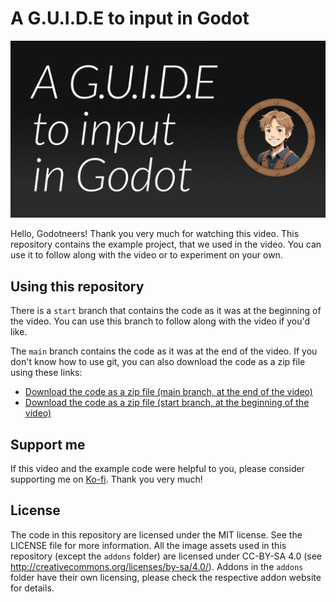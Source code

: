 ﻿# A G.U.I.D.E to input in Godot

<p align="center">
  <a href="https://youtu.be/gNiiaNViaUg">
<img src="_assets/title_card.png" width="1280" alt="A G.U.I.D.E to input in Godot on YouTube Cover Image">
</a> 
</p>

Hello, Godotneers! Thank you very much for watching this video. This repository contains the example project, that we used in the video. You can use it to follow along with the video or to experiment on your own.

## Using this repository
There is a `start` branch that contains the code as it was at the beginning of the video. You can use this branch to follow along with the video if you'd like.

The `main` branch contains the code as it was at the end of the video. If you don't know how to use git, you can also download the code as a zip file using these links:

- [Download the code as a zip file (main branch, at the end of the video)](https://github.com/godotneers/guide-video/archive/refs/heads/main.zip)
- [Download the code as a zip file (start branch, at the beginning of the video)](https://github.com/godotneers/guide-video/archive/refs/heads/start.zip)

## Support me

If this video and the example code were helpful to you, please consider supporting me on [Ko-fi](https://ko-fi.com/derkork). Thank you very much!


## License

The code in this repository are licensed under the MIT license. See the LICENSE file for more information. All the image assets used in this repository (except the `addons` folder) are licensed under CC-BY-SA 4.0 (see http://creativecommons.org/licenses/by-sa/4.0/). Addons in the `addons` folder have their own licensing, please check the respective addon website for details.